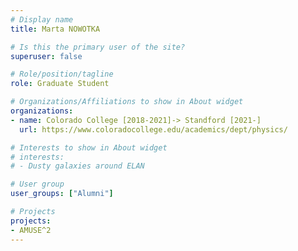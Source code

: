 ```yaml
---
# Display name
title: Marta NOWOTKA

# Is this the primary user of the site?
superuser: false

# Role/position/tagline
role: Graduate Student

# Organizations/Affiliations to show in About widget
organizations:
- name: Colorado College [2018-2021]-> Standford [2021-]
  url: https://www.coloradocollege.edu/academics/dept/physics/

# Interests to show in About widget
# interests:
# - Dusty galaxies around ELAN

# User group
user_groups: ["Alumni"]

# Projects
projects:
- AMUSE^2
---
```

